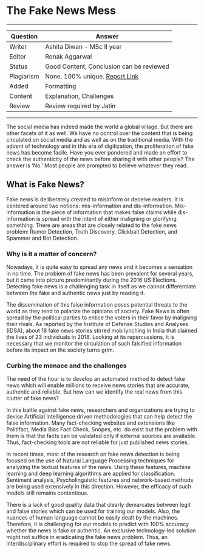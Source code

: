 # The Fake News Mess

---

| Question   | Answer                                                                          |
| ---------- | ------------------------------------------------------------------------------- |
| Writer     | Ashita Diwan - MSc II year                                                      |
| Editor     | Ronak Aggarwal                                                                  |
| Status     | Good Content, Conclusion can be reviewed                                        |
| Plagiarism | None. 100% unique. [Report Link](./plag-reports/plag-the-fake-news-mess-v1.pdf) |
| Added      | Formatting                                                                      |
| Content    | Explanation, Challenges                                                         |
| Review     | Review required by Jatin                                                        |

---

The social media has indeed made the world a global village. But there are other facets of it as well. We have no control over the content that is being circulated on social media and as well as on the traditional media. With the advent of technology and in this era of digitization, the proliferation of fake news has become facile. Have you ever pondered and made an effort to check the authenticity of the news before sharing it with other people? The answer is ‘No.’ Most people are prompted to believe whatever they read.

## What is Fake News?

Fake news is deliberately created to misinform or deceive readers. It is centered around two notions: mis-information and dis-information. Mis-information is the piece of information that makes false claims while dis-information is spread with the intent of either maligning or glorifying something. There are areas that are closely related to the fake news problem: Rumor Detection, Truth Discovery, Clickbait Detection, and Spammer and Bot Detection.

### Why is it a matter of concern?

Nowadays, it is quite easy to spread any news and it becomes a sensation in no time. The problem of fake news has been prevalent for several years, but it came into picture predominantly during the 2016 US Elections. Detecting fake news is a challenging task in itself as we cannot differentiate between the fake and authentic news just by reading it.

The dissemination of this false information poses potential threats to the world as they tend to polarize the opinions of society. Fake News is often spread by the political parties to entice the voters in their favor by maligning their rivals. As reported by the Institute of Defense Studies and Analyses (IDSA), about 18 fake news stories stirred mob lynching in India that claimed the lives of 23 individuals in 2018. Looking at its repercussions, it is necessary that we monitor the circulation of such falsified information before its impact on the society turns grim.

### Curbing the menace and the challenges

The need of the hour is to develop an automated method to detect fake news which will enable millions to receive news stories that are accurate, authentic and reliable. But how can we identify the real news from this clutter of fake news?

In this battle against fake news, researchers and organizations are trying to devise Artificial Intelligence driven methodologies that can help detect the false information. Many fact-checking websites and extensions like Politifact, Media Bias Fact Check, Snopes, etc. do exist but the problem with them is that the facts can be validated only if external sources are available. Thus, fact-checking tools are not reliable for just published news stories.

In recent times, most of the research on fake news detection is being focused on the use of Natural Language Processing techniques for analyzing the textual features of the news. Using these features, machine learning and deep learning algorithms are applied for classification. Sentiment analysis, Psycholinguistic features and network-based methods are being used extensively in this direction. However, the efficacy of such models still remains contentious.

There is a lack of good quality data that clearly demarcates between legit and false stories which can be used for training our models. Also, the nuances of human language cannot be easily dealt by the machines. Therefore, it is challenging for our models to predict with 100% accuracy whether the news is fake or authentic. An exclusive technology-led solution might not suffice in eradicating the fake news problem. Thus, an interdisciplinary effort is required to stop the spread of fake news.
